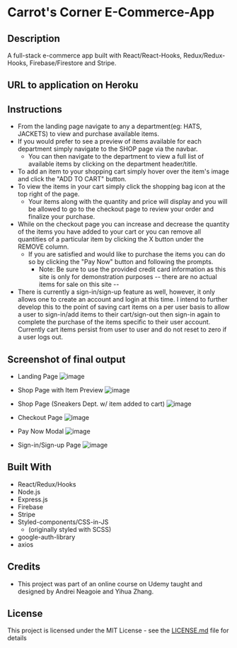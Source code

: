 # Carrot's Corner E-Commerce-App

## Description

A full-stack e-commerce app built with React/React-Hooks, Redux/Redux-Hooks, Firebase/Firestore and Stripe.

## URL to application on Heroku



## Instructions
-   From the landing page navigate to any a department(eg: HATS, JACKETS) to view and purchase available items. 
-   If you would prefer to see a preview of items available for each department simply navigate to the SHOP page via the navbar.
    -   You can then navigate to the department to view a full list of available items by clicking on the department header/title.
-   To add an item to your shopping cart simply hover over the item's image and click the "ADD TO CART" button.
-   To view the items in your cart simply click the shopping bag icon at the top right of the page.
    -   Your items along with the quantity and price will display and you will be allowed to go to the checkout page to review your order and finalize your purchase.
-   While on the checkout page you can increase and decrease the quantity of the items you have added to your cart or you can remove all quantities of a particular item by  clicking the X button under the REMOVE column.
    -   If you are satisfied and would like to purchase the items you can do so by clicking the "Pay Now" button and following the prompts.
        -   Note: Be sure to use the provided credit card information as this site is only for demonstration purposes -- there are no actual items for sale on this site --
-   There is currently a sign-in/sign-up feature as well, however, it only allows one to create an account and login at this time. I intend to further develop this to the point of saving cart items on a per user basis to allow a user to sign-in/add items to their cart/sign-out then sign-in again to complete the purchase of the items specific to their user account. Currently cart items persist from user to user and do not reset to zero if a user logs out.


## Screenshot of final output
* Landing Page
![image](https://user-images.githubusercontent.com/54122844/92536719-9f4c1100-f1f7-11ea-80aa-122127c97558.png)

* Shop Page with Item Preview
![image](https://user-images.githubusercontent.com/54122844/92536770-c571b100-f1f7-11ea-8b81-486809b2474b.png)

* Shop Page (Sneakers Dept. w/ item added to cart)
![image](https://user-images.githubusercontent.com/54122844/92536997-4630ad00-f1f8-11ea-9450-71efb9b6fce6.png)

* Checkout Page
![image](https://user-images.githubusercontent.com/54122844/92537039-63657b80-f1f8-11ea-89ac-572e3bb3da93.png)

* Pay Now Modal
![image](https://user-images.githubusercontent.com/54122844/92537099-8abc4880-f1f8-11ea-87cc-8da1df3f174a.png)

* Sign-in/Sign-up Page
![image](https://user-images.githubusercontent.com/54122844/92537195-cb1bc680-f1f8-11ea-8fc9-df78186638c1.png)



## Built With

* React/Redux/Hooks
* Node.js
* Express.js
* Firebase
* Stripe
* Styled-components/CSS-in-JS
  * (originally styled with SCSS)
* google-auth-library
* axios

## Credits

* This project was part of an online course on Udemy taught and designed by Andrei Neagoie and Yihua Zhang.


## License
This project is licensed under the MIT License - see the [LICENSE.md](LICENSE.md) file for details
